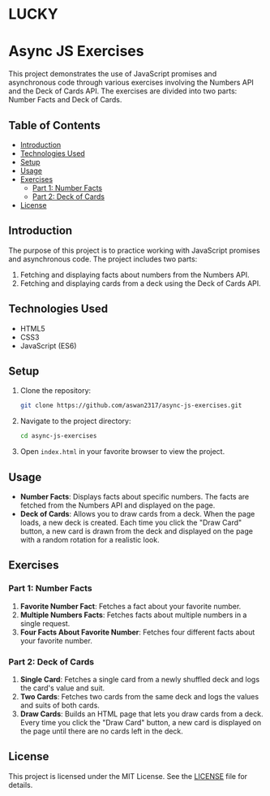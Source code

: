 # LUCKY
# Async JS Exercises

This project demonstrates the use of JavaScript promises and asynchronous code through various exercises involving the Numbers API and the Deck of Cards API. The exercises are divided into two parts: Number Facts and Deck of Cards.

## Table of Contents

- [Introduction](#introduction)
- [Technologies Used](#technologies-used)
- [Setup](#setup)
- [Usage](#usage)
- [Exercises](#exercises)
  - [Part 1: Number Facts](#part-1-number-facts)
  - [Part 2: Deck of Cards](#part-2-deck-of-cards)
- [License](#license)

## Introduction

The purpose of this project is to practice working with JavaScript promises and asynchronous code. The project includes two parts:

1. Fetching and displaying facts about numbers from the Numbers API.
2. Fetching and displaying cards from a deck using the Deck of Cards API.

## Technologies Used

- HTML5
- CSS3
- JavaScript (ES6)

## Setup

1. Clone the repository:
    ```sh
    git clone https://github.com/aswan2317/async-js-exercises.git
    ```

2. Navigate to the project directory:
    ```sh
    cd async-js-exercises
    ```

3. Open `index.html` in your favorite browser to view the project.

## Usage

- **Number Facts**: Displays facts about specific numbers. The facts are fetched from the Numbers API and displayed on the page.
- **Deck of Cards**: Allows you to draw cards from a deck. When the page loads, a new deck is created. Each time you click the "Draw Card" button, a new card is drawn from the deck and displayed on the page with a random rotation for a realistic look.

## Exercises

### Part 1: Number Facts

1. **Favorite Number Fact**: Fetches a fact about your favorite number.
2. **Multiple Numbers Facts**: Fetches facts about multiple numbers in a single request.
3. **Four Facts About Favorite Number**: Fetches four different facts about your favorite number.

### Part 2: Deck of Cards

1. **Single Card**: Fetches a single card from a newly shuffled deck and logs the card's value and suit.
2. **Two Cards**: Fetches two cards from the same deck and logs the values and suits of both cards.
3. **Draw Cards**: Builds an HTML page that lets you draw cards from a deck. Every time you click the "Draw Card" button, a new card is displayed on the page until there are no cards left in the deck.

## License

This project is licensed under the MIT License. See the [LICENSE](LICENSE) file for details.
